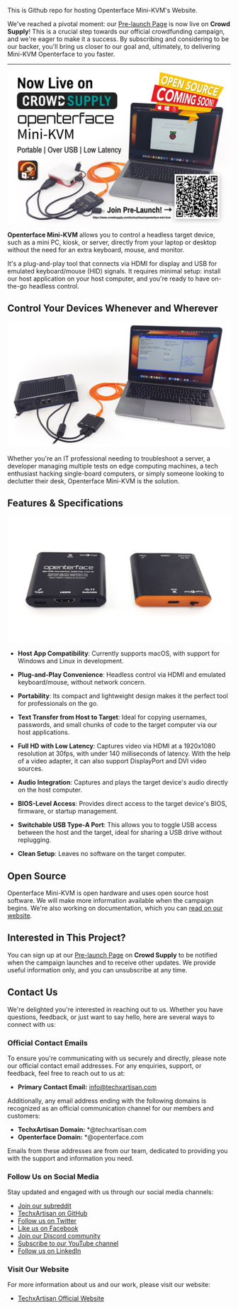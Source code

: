 This is Github repo for hosting Openterface Mini-KVM's Website.

We've reached a pivotal moment: our [Pre-launch Page](https://www.crowdsupply.com/techxartisan/openterface-mini-kvm) is now live on **Crowd Supply**! This is a crucial step towards our official crowdfunding campaign, and we're eager to make it a success. By subscribing and considering to be our backer, you'll bring us closer to our goal and, ultimately, to delivering Mini-KVM Openterface to you faster.

---------

![pre_launch_poster](docs/images/event/pre_launch_poster.jpg)

**Openterface Mini-KVM** allows you to control a headless target device, such as a mini PC, kiosk, or server, directly from your laptop or desktop without the need for an extra keyboard, mouse, and monitor.

It's a plug-and-play tool that connects via HDMI for display and USB for emulated keyboard/mouse (HID) signals. It requires minimal setup: install our host application on your host computer, and you're ready to have on-the-go headless control.

## Control Your Devices Whenever and Wherever

![use-case-demo-industrial-pc](/docs//images/product/use-case-demo-industrial-pc.jpg)

Whether you're an IT professional needing to troubleshoot a server, a developer managing multiple tests on edge computing machines, a tech enthusiast hacking single-board computers, or simply someone looking to declutter their desk, Openterface Mini-KVM is the solution.

## Features & Specifications  

![openterface-mini-kvm-product-view-two-sides](/docs/images/product/openterface-mini-kvm-product-view-two-sides.jpg)

- **Host App Compatibility**: Currently supports macOS, with support for Windows and Linux in development.

- **Plug-and-Play Convenience**: Headless control via HDMI and emulated keyboard/mouse, without network concern.

- **Portability**: Its compact and lightweight design makes it the perfect tool for professionals on the go.

- **Text Transfer from Host to Target**: Ideal for copying usernames, passwords, and small chunks of code to the target computer via our host applications.

- **Full HD with Low Latency**: Captures video via HDMI at a 1920x1080 resolution at 30fps, with under 140 milliseconds of latency. With the help of a video adapter, it can also support DisplayPort and DVI video sources.

- **Audio Integration**: Captures and plays the target device's audio directly on the host computer.

- **BIOS-Level Access**: Provides direct access to the target device's BIOS, firmware, or startup management.

- **Switchable USB Type-A Port**: This allows you to toggle USB access between the host and the target, ideal for sharing a USB drive without replugging.

- **Clean Setup**: Leaves no software on the target computer.

## Open Source

Openterface Mini-KVM is open hardware and uses open source host software. We will make more information available when the campaign begins. We're also working on documentation, which you can [read on our website](https://openterface.com/quick-start/).

## Interested in This Project?

You can sign up at our [Pre-launch Page](https://www.crowdsupply.com/techxartisan/openterface-mini-kvm) on **Crowd Supply** to be notified when the campaign launches and to receive other updates. We provide useful information only, and you can unsubscribe at any time.

## Contact Us

We're delighted you're interested in reaching out to us. Whether you have questions, feedback, or just want to say hello, here are several ways to connect with us:

### Official Contact Emails

To ensure you're communicating with us securely and directly, please note our official contact email addresses. For any enquiries, support, or feedback, feel free to reach out to us at:

- **Primary Contact Email:** [info@techxartisan.com](mailto:info@techxartisan.com)

Additionally, any email address ending with the following domains is recognized as an official communication channel for our members and customers:

- **TechxArtisan Domain:** *@techxartisan.com
- **Openterface Domain:** *@openterface.com

Emails from these addresses are from our team, dedicated to providing you with the support and information you need.

### Follow Us on Social Media

Stay updated and engaged with us through our social media channels:

- [Join our subreddit](https://www.reddit.com/r/Openterface_miniKVM/)
- [TechxArtisan on GitHub](https://github.com/TechxArtisan)
- [Follow us on Twitter](https://twitter.com/TechxArtisan)
- [Like us on Facebook](https://www.facebook.com/TechxArtisan)
- [Join our Discord community](https://discord.gg/4khsrbGS)
- [Subscribe to our YouTube channel](https://youtube.com/@TechxArtisan)
- [Follow us on LinkedIn](https://www.linkedin.com/company/techxartisan/)

### Visit Our Website

For more information about us and our work, please visit our website:

- [TechxArtisan Official Website](https://techxartisan.com/en/)

